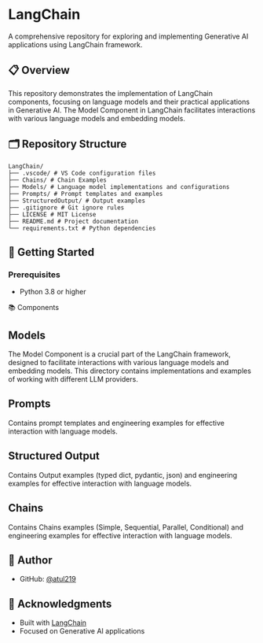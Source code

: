 # LangChain

A comprehensive repository for exploring and implementing Generative AI applications using LangChain framework.

## 📋 Overview

This repository demonstrates the implementation of LangChain components, focusing on language models and their practical applications in Generative AI. The Model Component in LangChain facilitates interactions with various language models and embedding models.

## 🗂️ Repository Structure

```
LangChain/
├── .vscode/ # VS Code configuration files
├── Chains/ # Chain Examples
├── Models/ # Language model implementations and configurations
├── Prompts/ # Prompt templates and examples
├── StructuredOutput/ # Output examples
├── .gitignore # Git ignore rules
├── LICENSE # MIT License
├── README.md # Project documentation
└── requirements.txt # Python dependencies
```

## 🚀 Getting Started

### Prerequisites

- Python 3.8 or higher


📚 Components
## Models
The Model Component is a crucial part of the LangChain framework, designed to facilitate interactions with various language models and embedding models. This directory contains implementations and examples of working with different LLM providers.

## Prompts
Contains prompt templates and engineering examples for effective interaction with language models.

## Structured Output
Contains Output examples (typed dict, pydantic, json) and engineering examples for effective interaction with language models.

## Chains
Contains Chains examples (Simple, Sequential, Parallel, Conditional) and engineering examples for effective interaction with language models.


## 👤 Author

- GitHub: [@atul219](https://github.com/atul219)

## 🙏 Acknowledgments
- Built with [LangChain](https://www.langchain.com/)
- Focused on Generative AI applications